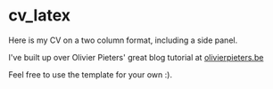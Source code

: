 # cv_latex

Here is my CV on a two column format, including a side panel.

I've built up over Olivier Pieters' great blog tutorial at [olivierpieters.be](https://olivierpieters.be/)

Feel free to use the template for your own :).
